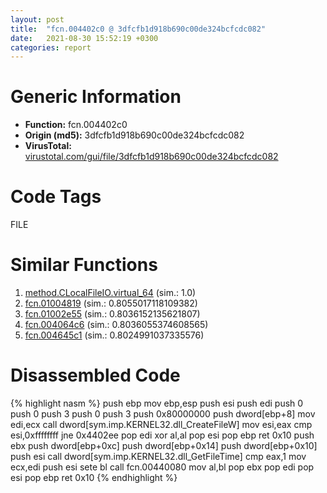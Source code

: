 ```yaml
---
layout: post
title:  "fcn.004402c0 @ 3dfcfb1d918b690c00de324bcfcdc082"
date:   2021-08-30 15:52:19 +0300
categories: report
---
```


# Generic Information
- **Function:** fcn.004402c0
- **Origin (md5):** 3dfcfb1d918b690c00de324bcfcdc082
- **VirusTotal:** [virustotal.com/gui/file/3dfcfb1d918b690c00de324bcfcdc082][virustotal_ref]

# Code Tags
<span class="tag" id="FILE">FILE</span>


# Similar Functions

1. [method.CLocalFileIO.virtual\_64][similar_1_ref] (sim.: 1.0)
2. [fcn.01004819][similar_2_ref] (sim.: 0.8055017118109382)
3. [fcn.01002e55][similar_3_ref] (sim.: 0.8036152135621807)
4. [fcn.004064c6][similar_4_ref] (sim.: 0.8036055374608565)
5. [fcn.004645c1][similar_5_ref] (sim.: 0.8024991037335576)


# Disassembled Code

{% highlight nasm %}
push ebp
mov ebp,esp
push esi
push edi
push 0
push 0
push 3
push 0
push 3
push 0x80000000
push dword[ebp+8]
mov edi,ecx
call dword[sym.imp.KERNEL32.dll_CreateFileW]
mov esi,eax
cmp esi,0xffffffff
jne 0x4402ee
pop edi
xor al,al
pop esi
pop ebp
ret 0x10
push ebx
push dword[ebp+0xc]
push dword[ebp+0x14]
push dword[ebp+0x10]
push esi
call dword[sym.imp.KERNEL32.dll_GetFileTime]
cmp eax,1
mov ecx,edi
push esi
sete bl
call fcn.00440080
mov al,bl
pop ebx
pop edi
pop esi
pop ebp
ret 0x10
{% endhighlight %}


[similar_1_ref]: /report/method.CLocalFileIO.virtual_64@3dfcfb1d918b690c00de324bcfcdc082
[similar_2_ref]: /report/fcn.01004819@7be42d186738ec1816397d616de2cb9d
[similar_3_ref]: /report/fcn.01002e55@7be42d186738ec1816397d616de2cb9d
[similar_4_ref]: /report/fcn.004064c6@13efdafd5b4f5d3a5dcb240b696c267c
[similar_5_ref]: /report/fcn.004645c1@d96761eb00d2d97e2b6f5ffffed0b46a
[virustotal_ref]: https://www.virustotal.com/gui/file/3dfcfb1d918b690c00de324bcfcdc082